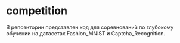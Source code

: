 # competition
В репозитории представлен код для соревнований по глубокому обучении на датасетах Fashion_MNIST и Captcha_Recognition.
